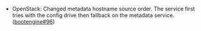 - OpenStack: Changed metadata hostname source order. The service first tries with the config drive then fallback on the metadata service. ([bootengine#96](https://github.com/flatcar/bootengine/pull/96))
